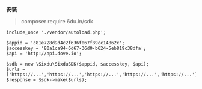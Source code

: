 **安装**

> composer require 6du.in/sdk

    include_once './vendor/autoload.php'; 
    
    $appid = 'c81e728d9d4c2f636f067f89cc14862c'; 
    $accesskey = '80a1ca94-6d67-36d0-b624-5eb819c38dfa'; 
    $api = 'http://api.dove.io'; 
    
    $sdk = new \Sixdu\SixduSDK($appid, $accesskey, $api); 
    $urls = ['https://...','https://...','https://...','https://...','https://...'];
    $response = $sdk->make($urls);
